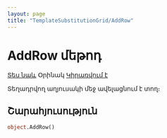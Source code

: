 ```yaml
---
layout: page
title: "TemplateSubstitutionGrid/AddRow"
---
```


# AddRow մեթոդ

[Տես նաև](../TemplateSubstitutionGrid.md) Օրինակ [Կիրառվում է](../TemplateSubstitutionGrid.md)

Տեղադրվող աղյուսակի մեջ ավելացնում է տող։

## Շարահյուսություն

``` vb
object.AddRow()
```
